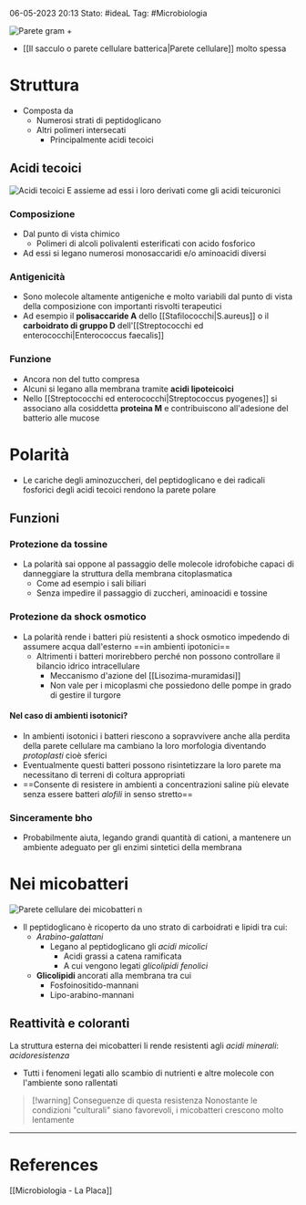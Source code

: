 06-05-2023 20:13
Stato: #ideaL
Tag: #Microbiologia 

![Parete gram +](https://i.imgur.com/r1jtdYa.png)
- [[Il sacculo o parete cellulare batterica|Parete cellulare]] molto spessa
# Struttura
- Composta da 
	- Numerosi strati di peptidoglicano
	- Altri polimeri intersecati
		- Principalmente acidi tecoici
## Acidi tecoici
![Acidi tecoici](https://upload.wikimedia.org/wikipedia/commons/thumb/3/35/Teichonsaeuren.png/640px-Teichonsaeuren.png)
E assieme ad essi i loro derivati come gli acidi teicuronici
### Composizione 
- Dal punto di vista chimico
	- Polimeri di alcoli polivalenti esterificati con acido fosforico
- Ad essi si legano numerosi monosaccaridi e/o aminoacidi diversi
### Antigenicità
- Sono molecole altamente antigeniche e molto variabili dal punto di vista della composizione con importanti risvolti terapeutici
- Ad esempio il **polisaccaride A** dello [[Stafilococchi|S.aureus]] o il **carboidrato di gruppo D** dell'[[Streptococchi ed enterococchi|Enterococcus faecalis]]
### Funzione
- Ancora non del tutto compresa
- Alcuni si legano alla membrana tramite **acidi lipoteicoici** 
- Nello [[Streptococchi ed enterococchi|Streptococcus pyogenes]] si associano alla cosiddetta **proteina M** e contribuiscono all'adesione del batterio alle mucose

# Polarità
- Le cariche degli aminozuccheri, del peptidoglicano e dei radicali fosforici degli acidi tecoici rendono la parete polare
## Funzioni
### Protezione da tossine
- La polarità sai oppone al passaggio delle molecole idrofobiche capaci di danneggiare la struttura della membrana citoplasmatica 
	- Come ad esempio i sali biliari
	- Senza impedire il passaggio di zuccheri, aminoacidi e tossine
### Protezione da shock osmotico 
- La polarità rende i batteri più resistenti a shock osmotico impedendo di assumere acqua dall'esterno ==in ambienti ipotonici== 
	- Altrimenti i batteri morirebbero perché non possono controllare il bilancio idrico intracellulare
		- Meccanismo d'azione del [[Lisozima-muramidasi]]
		- Non vale per i micoplasmi che possiedono delle pompe in grado di gestire il turgore 

#### Nel caso di ambienti isotonici?
- In ambienti isotonici i batteri riescono a sopravvivere anche alla perdita della parete cellulare ma cambiano la loro morfologia diventando *protoplasti* cioè sferici
- Eventualmente questi batteri possono risintetizzare la loro parete ma necessitano di terreni di coltura appropriati
- ==Consente di resistere in ambienti a concentrazioni saline più elevate senza essere batteri *alofili* in senso stretto== 
###  Sinceramente bho 
- Probabilmente aiuta, legando grandi quantità di cationi, a mantenere un ambiente adeguato per gli enzimi sintetici della membrana

# Nei micobatteri

![Parete cellulare dei micobatteri n](https://i.imgur.com/oYvOvY8.png)
- Il peptidoglicano è ricoperto da uno strato di carboidrati e lipidi tra cui:
	- *Arabino-galattani* 
		- Legano al peptidoglicano gli *acidi micolici*
			- Acidi grassi a catena ramificata
			- A cui vengono legati *glicolipidi fenolici*
	- **Glicolipidi** ancorati alla membrana tra cui
		- Fosfoinositido-mannani
		- Lipo-arabino-mannani

## Reattività e coloranti
La struttura esterna dei micobatteri li rende resistenti agli *acidi minerali*:  *acidoresistenza* 
- Tutti i fenomeni legati allo scambio di nutrienti e altre molecole con l'ambiente sono rallentati
>[!warning] Conseguenze di questa resistenza
>Nonostante le condizioni "culturali" siano favorevoli, i micobatteri crescono molto lentamente 




---
# References
[[Microbiologia - La Placa]]